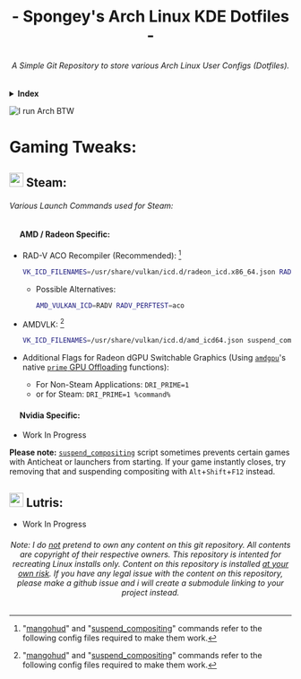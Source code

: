 # <p align=center>- Spongey's Arch Linux KDE Dotfiles -
###### <p align=center> A Simple Git Repository to store various Arch Linux User Configs (Dotfiles).


<!--#### <p align=center> Index:
-->
<details>
  <summary><b>Index</b></summary>
  <ul>
   <li><b>This Repo</b>:
    <ul>
      <li>Documentation:
        <ul>
          <li>Wine Gaming Related:
            <ul>
              <li><a href="https://github.com/spongeyperson/arch-dotfiles/blob/master/docs/Game-Settings.md">Game settings<a></li>
              <li><a href="https://github.com/spongeyperson/arch-dotfiles/blob/master/docs/Game-Troubleshooting.md">Game troubleshooting<a></li>
            </ul>
        </ul>
        <li>VFIO / GPU Passthrough Related:
          <ul>
            <li><a href="https://github.com/spongeyperson/arch-dotfiles/tree/master/usr/share/kvm">GPU VBIOS ROMs</a></li>
            <li><a href="https://github.com/spongeyperson/arch-dotfiles/tree/master/utilities/virshxmls">Virsh XML Examples</a></li>
          </ul>
        <li><a href="https://github.com/spongeyperson/arch-dotfiles/tree/master/home/tyler/.local/share/plasma/layout-templates">Custom KDE panels</a></li>
        <li><a href="https://github.com/spongeyperson/arch-dotfiles/tree/master/etc/X11/xorg.conf.d/">Xorg configuration</a></li>
        <li><a href="https://github.com/spongeyperson/arch-dotfiles/tree/master/etc/systemd/system/">Systemd Services</a></li>
        <li><a href="https://github.com/spongeyperson/arch-dotfiles/tree/master/home/tyler/arch-dotfiles/unused">Unused files directory</a></li>
      </ul>
    </li>
  </ul>
  <li><b>Other Repos</b>:</li>
    <ul>
      <li><b>Proxmox</b>: <a href="https://github.com/spongeyperson/proxmox-config/">spongeyperson/proxmox-config</a></li>
      <li><b>Fedora</b>: <a href="https://github.com/spongeyperson/fedora-dotfiles/">spongeyperson/fedora-dotfiles</a></li>
    </ul>
</details>


![I run Arch BTW](https://user-images.githubusercontent.com/28176188/210040764-90bf0b89-1e4f-4f6f-aa42-35a006060849.png)

# Gaming Tweaks:

## <img src="https://user-images.githubusercontent.com/28176188/142364090-9c9b1eaf-8e94-4402-b943-0d46895032f2.png" width="25" height="25"> Steam:
###### Various Launch Commands used for Steam:

#### <img src="https://user-images.githubusercontent.com/28176188/142365376-270d160f-33c3-4012-a3d9-541ab65bfdb6.png" width="15" height="15"> AMD / Radeon Specific:

- RAD-V ACO Recompiler (Recommended): [^1]
  ```bash
  VK_ICD_FILENAMES=/usr/share/vulkan/icd.d/radeon_icd.x86_64.json RADV_PERFTEST=aco suspend_compositing gamemoderun mangohud %command%
  ```
  - Possible Alternatives:
    ```bash
    AMD_VULKAN_ICD=RADV RADV_PERFTEST=aco
    ```
- AMDVLK: [^1]
  ```bash
  VK_ICD_FILENAMES=/usr/share/vulkan/icd.d/amd_icd64.json suspend_compositing gamemoderun mangohud %command%
  ```

- Additional Flags for Radeon dGPU Switchable Graphics (Using [`amdgpu`](https://wiki.archlinux.org/title/AMDGPU)'s native [`prime` GPU Offloading](https://wiki.archlinux.org/title/PRIME#PRIME_GPU_offloading=) functions):
  - For Non-Steam Applications: `DRI_PRIME=1`
  - or for Steam: `DRI_PRIME=1 %command%`

#### <img src="https://user-images.githubusercontent.com/28176188/142362826-8090a147-94ee-4f67-a3ed-f87058a6797d.png" width="15" height="15"> Nvidia Specific:

- Work In Progress

**Please note:** [`suspend_compositing`](usr/local/bin/suspend_compositing) script sometimes prevents certain games with Anticheat or launchers from starting. If your game instantly closes, try removing that and suspending compositing with `Alt`+`Shift`+`F12` instead.

## <img src="https://user-images.githubusercontent.com/28176188/142367009-ea2326c6-16ca-494a-9a4f-2591f90e2cae.png" width="25" height="25"> Lutris:

- Work In Progress

###### <p align=center> Note: I do <ins>not</ins> pretend to own any content on this git repository. All contents are copyright of their respective owners. This repository is intented for recreating Linux installs only. Content on this repository is installed <ins>at your own risk</ins>. If you have any legal issue with the content on this repository, please make a github issue and i will create a submodule linking to your project instead.</p>

[^1]: "[mangohud](home/tyler/.config/MangoHud/MangoHud.conf)" and "[suspend_compositing](usr/local/bin/suspend_compositing)" commands refer to the following config files required to make them work.
